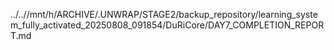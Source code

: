 ../..//mnt/h/ARCHIVE/.UNWRAP/STAGE2/backup_repository/learning_system_fully_activated_20250808_091854/DuRiCore/DAY7_COMPLETION_REPORT.md